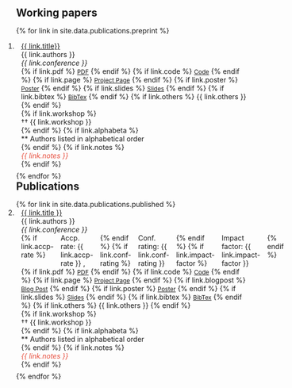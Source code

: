 
<div class="publications">
<ol class="bibliography">


<h2 id="publications" style="margin: -30px 0px 15px;">Working papers</h2>

{% for link in site.data.publications.preprint %}
<li>
<div class="pub-row" style="margin-bottom: 0.5em;">
  <div class="col-sm-9" style="position: relative;padding-right: 10px;padding-left: 10px;">
    <div class="title"> <a href="{{ link.pdf }}" target="_blank" rel="noopener">{{ link.title}}</a> </div>
    <div class="author">{{ link.authors }}</div>
    <div class="periodical"><em>{{ link.conference }}</em></div>
    <div class="links">
      {% if link.pdf %} 
      <a href="{{ link.pdf }}" class="btn btn-sm z-depth-0" role="button" target="_blank" style="font-size:12px;">PDF</a>
      {% endif %}
      {% if link.code %} 
      <a href="{{ link.code }}" class="btn btn-sm z-depth-0" role="button" target="_blank" style="font-size:12px;">Code</a>
      {% endif %}
      {% if link.page %} 
      <a href="{{ link.page }}" class="btn btn-sm z-depth-0" role="button" target="_blank" style="font-size:12px;">Project Page</a>
      {% endif %}
      {% if link.poster %} 
        <a href="{{ link.poster }}" class="btn btn-sm z-depth-0" role="button" target="_blank" style="font-size:12px;">Poster</a>
      {% endif %}
      {% if link.slides %} 
        <a href="{{ link.slides }}" class="btn btn-sm z-depth-0" role="button" target="_blank" style="font-size:12px;">Slides</a>
      {% endif %}
      {% if link.bibtex %} 
      <a href="{{ link.bibtex }}" class="btn btn-sm z-depth-0" role="button" target="_blank" style="font-size:12px;">BibTex</a>
      {% endif %}
      {% if link.others %} 
      {{ link.others }}
      {% endif %}
    </div>
    {% if link.workshop %}
      <div class="workshop">††  {{ link.workshop }}</div>
    {% endif %}
    {% if link.alphabeta %}
      <div class="alphabeta">** Authors listed in alphabetical order</div>
    {% endif %}
    {% if link.notes %}
      <div class="notes"> <i style ="color:#e74d3c">{{ link.notes }}</i></div>
    {% endif %}
  </div>
</div>
</li>
{% endfor %}


<h2 id="publications" style="margin: 0px 0px 15px;">Publications</h2>
{% for link in site.data.publications.published %}
<li>
<div class="pub-row" style="margin-bottom: 0.5em;">
  <div class="col-sm-9" style="position: relative;padding-right: 10px;padding-left: 10px;">
   <div class="title"><a href="{{ link.pdf }}" target="_blank" rel="noopener">{{ link.title }}</a> </div>
   <div class="author">{{ link.authors }}</div>
   <div class="periodical"><em>{{ link.conference }}</em> </div>
   <div style="display: flex; gap: 1em;">
     {% if link.accp-rate %}
       <div class="rate">Accp. rate: {{ link.accp-rate }} ,</div>
     {% endif %}
     {% if link.conf-rating %}
       <div class="conf">Conf. rating: {{ link.conf-rating }}</div>
     {% endif %}
     {% if link.impact-factor %}
       <div class="journal">Impact factor: {{ link.impact-factor }}</div>
     {% endif %}
    </div>
    <div class="links">
      {% if link.pdf %} 
        <a href="{{ link.pdf }}" class="btn btn-sm z-depth-0" role="button" target="_blank" style="font-size:12px;">PDF</a>
      {% endif %}
      {% if link.code %} 
        <a href="{{ link.code }}" class="btn btn-sm z-depth-0" role="button" target="_blank" style="font-size:12px;">Code</a>
      {% endif %}
      {% if link.page %} 
        <a href="{{ link.page }}" class="btn btn-sm z-depth-0" role="button" target="_blank" style="font-size:12px;">Project Page</a>
      {% endif %}
      {% if link.blogpost %}
        <a href="{{ link.blogpost }}" class="btn btn-sm z-depth-0" role="button" target="_blank"
style="font-size:12px;">Blog Post</a>
      {% endif %}
      {% if link.poster %} 
        <a href="{{ link.poster }}" class="btn btn-sm z-depth-0" role="button" target="_blank" style="font-size:12px;">Poster</a>
      {% endif %}
      {% if link.slides %} 
        <a href="{{ link.slides }}" class="btn btn-sm z-depth-0" role="button" target="_blank" style="font-size:12px;">Slides</a>
      {% endif %}
      {% if link.bibtex %} 
        <a href="{{ link.bibtex }}" class="btn btn-sm z-depth-0" role="button" target="_blank" style="font-size:12px;">BibTex</a>
      {% endif %}
      {% if link.others %} 
        {{ link.others }}
      {% endif %}
    </div>
    {% if link.workshop %}
      <div class="workshop">††  {{ link.workshop }}</div>
    {% endif %}
    {% if link.alphabeta %}
      <div class="alphabeta">** Authors listed in alphabetical order</div>
    {% endif %}
    {% if link.notes %}
      <div class="notes"> <i style ="color:#e74d3c">{{ link.notes }}</i></div>
    {% endif %}
  </div>
</div>
</li>
{% endfor %}




</ol>
</div>

